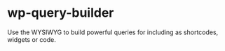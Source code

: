 wp-query-builder
================

Use the WYSIWYG to build powerful queries for including as shortcodes, widgets or code.